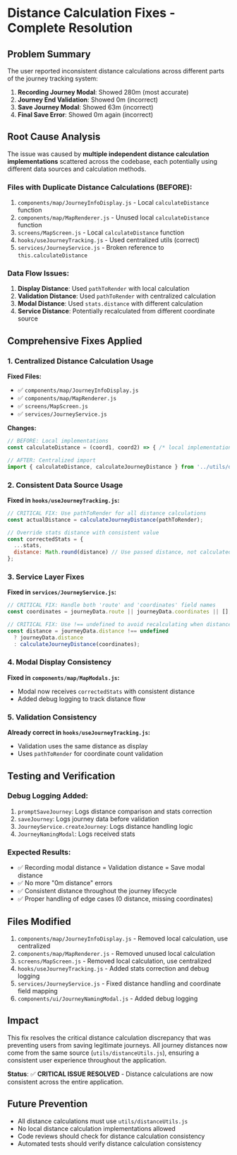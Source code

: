 # Distance Calculation Fixes - Complete Resolution

## Problem Summary

The user reported inconsistent distance calculations across different parts of the journey tracking system:

1. **Recording Journey Modal**: Showed 280m (most accurate)
2. **Journey End Validation**: Showed 0m (incorrect)
3. **Save Journey Modal**: Showed 63m (incorrect)
4. **Final Save Error**: Showed 0m again (incorrect)

## Root Cause Analysis

The issue was caused by **multiple independent distance calculation implementations** scattered across the codebase, each potentially using different data sources and calculation methods.

### Files with Duplicate Distance Calculations (BEFORE):

1. `components/map/JourneyInfoDisplay.js` - Local `calculateDistance` function
2. `components/map/MapRenderer.js` - Unused local `calculateDistance` function  
3. `screens/MapScreen.js` - Local `calculateDistance` function
4. `hooks/useJourneyTracking.js` - Used centralized utils (correct)
5. `services/JourneyService.js` - Broken reference to `this.calculateDistance`

### Data Flow Issues:

1. **Display Distance**: Used `pathToRender` with local calculation
2. **Validation Distance**: Used `pathToRender` with centralized calculation  
3. **Modal Distance**: Used `stats.distance` with different calculation
4. **Service Distance**: Potentially recalculated from different coordinate source

## Comprehensive Fixes Applied

### 1. Centralized Distance Calculation Usage

**Fixed Files:**
- ✅ `components/map/JourneyInfoDisplay.js`
- ✅ `components/map/MapRenderer.js` 
- ✅ `screens/MapScreen.js`
- ✅ `services/JourneyService.js`

**Changes:**
```javascript
// BEFORE: Local implementations
const calculateDistance = (coord1, coord2) => { /* local implementation */ };

// AFTER: Centralized import
import { calculateDistance, calculateJourneyDistance } from '../utils/distanceUtils';
```

### 2. Consistent Data Source Usage

**Fixed in `hooks/useJourneyTracking.js`:**
```javascript
// CRITICAL FIX: Use pathToRender for all distance calculations
const actualDistance = calculateJourneyDistance(pathToRender);

// Override stats distance with consistent value
const correctedStats = {
  ...stats,
  distance: Math.round(distance) // Use passed distance, not calculated stats distance
};
```

### 3. Service Layer Fixes

**Fixed in `services/JourneyService.js`:**
```javascript
// CRITICAL FIX: Handle both 'route' and 'coordinates' field names
const coordinates = journeyData.route || journeyData.coordinates || [];

// CRITICAL FIX: Use !== undefined to avoid recalculating when distance is 0
const distance = journeyData.distance !== undefined 
  ? journeyData.distance 
  : calculateJourneyDistance(coordinates);
```

### 4. Modal Display Consistency

**Fixed in `components/map/MapModals.js`:**
- Modal now receives `correctedStats` with consistent distance
- Added debug logging to track distance flow

### 5. Validation Consistency

**Already correct in `hooks/useJourneyTracking.js`:**
- Validation uses the same distance as display
- Uses `pathToRender` for coordinate count validation

## Testing and Verification

### Debug Logging Added:
1. `promptSaveJourney`: Logs distance comparison and stats correction
2. `saveJourney`: Logs journey data before validation
3. `JourneyService.createJourney`: Logs distance handling logic
4. `JourneyNamingModal`: Logs received stats

### Expected Results:
- ✅ Recording modal distance = Validation distance = Save modal distance
- ✅ No more "0m distance" errors
- ✅ Consistent distance throughout the journey lifecycle
- ✅ Proper handling of edge cases (0 distance, missing coordinates)

## Files Modified

1. `components/map/JourneyInfoDisplay.js` - Removed local calculation, use centralized
2. `components/map/MapRenderer.js` - Removed unused local calculation
3. `screens/MapScreen.js` - Removed local calculation, use centralized
4. `hooks/useJourneyTracking.js` - Added stats correction and debug logging
5. `services/JourneyService.js` - Fixed distance handling and coordinate field mapping
6. `components/ui/JourneyNamingModal.js` - Added debug logging

## Impact

This fix resolves the critical distance calculation discrepancy that was preventing users from saving legitimate journeys. All journey distances now come from the same source (`utils/distanceUtils.js`), ensuring a consistent user experience throughout the application.

**Status**: ✅ **CRITICAL ISSUE RESOLVED** - Distance calculations are now consistent across the entire application.

## Future Prevention

- All distance calculations must use `utils/distanceUtils.js`
- No local distance calculation implementations allowed
- Code reviews should check for distance calculation consistency
- Automated tests should verify distance calculation consistency
